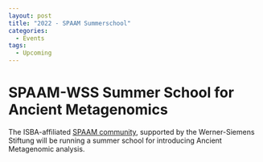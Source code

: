 ```yaml
---
layout: post
title: "2022 - SPAAM Summerschool"
categories:
  - Events
tags:
  - Upcoming
---
```


# SPAAM-WSS Summer School for Ancient Metagenomics

The ISBA-affiliated [SPAAM community](https://spaam-community.github.io),
supported by the Werner-Siemens Stiftung will be running a summer school for
introducing Ancient Metagenomic analysis.
